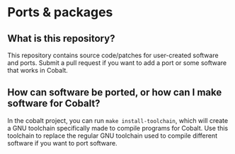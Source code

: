 # Ports & packages
## What is this repository?
This repository contains source code/patches for user-created software and ports. Submit a pull request if you want to add a port or some software that works in Cobalt.
## How can software be ported, or how can I make software for Cobalt?
In the cobalt project, you can run `make install-toolchain`, which will create a GNU toolchain specifically made to compile programs for Cobalt. Use this toolchain to replace the regular GNU toolchain used to compile different software if you want to port software.
